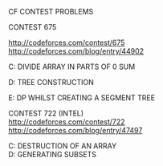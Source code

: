 CF CONTEST PROBLEMS


CONTEST 675

http://codeforces.com/contest/675  
http://codeforces.com/blog/entry/44902

  C: DIVIDE ARRAY IN PARTS OF 0 SUM

  D: TREE CONSTRUCTION

  E: DP WHILST CREATING A SEGMENT TREE
  
CONTEST 722 (INTEL)  
http://codeforces.com/contest/722  
http://codeforces.com/blog/entry/47497  

  C: DESTRUCTION OF AN ARRAY  
  D: GENERATING SUBSETS
